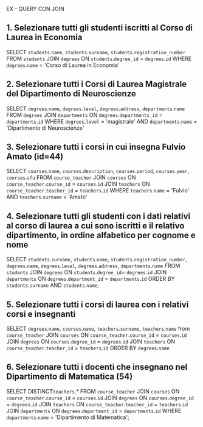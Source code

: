 EX - QUERY CON JOIN

## 1. Selezionare tutti gli studenti iscritti al Corso di Laurea in Economia

SELECT `students`.`name`, `students`.`surname`, `students`.`registration_number`
FROM `students`
JOIN `degrees` ON `students`.`degree_id` = `degrees`.`id`
WHERE `degrees`.`name` = 'Corso di Laurea in Economia'

## 2. Selezionare tutti i Corsi di Laurea Magistrale del Dipartimento di Neuroscienze

SELECT `degrees`.`name`, `degrees`.`level`, `degrees`.`address`, `departments`.`name`
FROM `degrees`
JOIN `departments` ON `degrees`.`departments_id` = `departments`.`id`
WHERE `degrees`.`level` = 'magistrale'
AND `departments`.`name` = 'Dipartimento di Neuroscienze'

## 3. Selezionare tutti i corsi in cui insegna Fulvio Amato (id=44)

SELECT `courses`.`name`, `courses`.`description`, `courses`.`period`, `courses`.`year`, `courses`.`cfu`
FROM `course_teacher`
JOIN `courses` ON `course_teacher`.`course_id` = `courses`.`id`
JOIN `teachers` ON `course_teacher`.`teacher_id` = `teachers`.`id`
WHERE `teachers`.`name` = 'Fulvio'
AND `teachers`.`surname` = 'Amato'

## 4. Selezionare tutti gli studenti con i dati relativi al corso di laurea a cui sono iscritti e il relativo dipartimento, in ordine alfabetico per cognome e nome

SELECT `students`.`surname`, `students`.`name`, `students`.`registration_number`, `degrees`.`name`, `degrees`.`level`, `degrees`.`address`, `departments`.`name`
FROM `students`
JOIN `degrees` ON `students`.`degree_id`= `degrees`.`id`
JOIN `departments` ON `degrees`.`department_id` = `departments`.`id` 
ORDER BY `students`.`surname`
AND `students`.`name`;

## 5. Selezionare tutti i corsi di laurea con i relativi corsi e insegnanti

SELECT `degrees`.`name`, `courses`.`name`, `teachers`.`surname`, `teachers`.`name`
from `course_teacher`
JOIN `courses` ON `course_teacher`.`course_id` = `courses`.`id`
JOIN `degrees` ON `courses`.`degree_id` = `degrees`.`id`
JOIN `teachers` ON `course_teacher`.`teacher_id` = `teachers`.`id`
ORDER BY `degrees`.`name` 

## 6. Selezionare tutti i docenti che insegnano nel Dipartimento di Matematica (54)

SELECT DISTINCT`teachers`.*
FROM `course_teacher`
JOIN `courses` ON `course_teacher`.`course_id` = `courses`.`id`
JOIN `degrees` ON `courses`.`degree_id` = `degrees`.`id`
JOIN `teachers` ON `course_teacher`.`teacher_id` = `teachers`.`id`
JOIN `departments` ON `degrees`.`department_id` = `departments`.`id`
WHERE `departments`.`name` = 'Dipartimento di Matematica';
